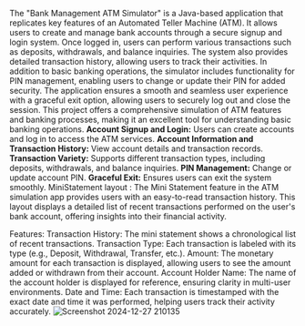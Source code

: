 The "Bank Management ATM Simulator" is a Java-based application that replicates key features of an Automated Teller Machine (ATM). 
It allows users to create and manage bank accounts through a secure signup and login system. Once logged in, users can perform various transactions such as deposits, withdrawals, and balance inquiries. 
The system also provides detailed transaction history, allowing users to track their activities.
In addition to basic banking operations, the simulator includes functionality for PIN management, enabling users to change or update their PIN for added security. 
The application ensures a smooth and seamless user experience with a graceful exit option, allowing users to securely log out and close the session. 
This project offers a comprehensive simulation of ATM features and banking processes, making it an excellent tool for understanding basic banking operations.
**Account Signup and Login:** Users can create accounts and log in to access the ATM services.
**Account Information and Transaction History:** View account details and transaction records.
**Transaction Variety:** Supports different transaction types, including deposits, withdrawals, and balance inquiries.
**PIN Management:** Change or update account PIN.
**Graceful Exit:** Ensures users can exit the system smoothly.
MiniStatement layout :
The Mini Statement feature in the ATM simulation app provides users with an easy-to-read transaction history. This layout displays a detailed list of recent transactions performed on the user's bank account, offering insights into their financial activity.

Features:
	Transaction History: The mini statement shows a chronological list of recent transactions.
	Transaction Type: Each transaction is labeled with its type (e.g., Deposit, Withdrawal, Transfer, etc.).
	Amount: The monetary amount for each transaction is displayed, allowing users to see the amount added or withdrawn from their account.
	Account Holder Name: The name of the account holder is displayed for reference, ensuring clarity in multi-user environments.
	Date and Time: Each transaction is timestamped with the exact date and time it was performed, helping users track their activity accurately.
![Screenshot 2024-12-27 210135](https://github.com/user-attachments/assets/9cf0e729-08e9-41be-9cc0-f798bddd1ec3)
